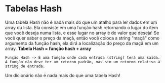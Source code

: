 

# Tabelas Hash

Uma tabela Hash não é nada mais do que um atalho para ler dados em um array ou lista. Ela consiste em uma função hash retornando o lugar do item que você deseja numa lista, e esse lugar no array é do valor que deseja! Se você quer saber o preço da maçã, então você coloca a string "maçã" como argumento da função hash, ela dirá a localização do preço da maçã em um array. <b>Tabela Hash = função hash + array</b>

    Função Hash -> É uma função onde cada entrada (string) terá uma saída. A função não deve ter um retorno padrão, mas sim um retorno relativo á string de entrada.

Um dicionário não é nada mais do que uma tabela Hash!

